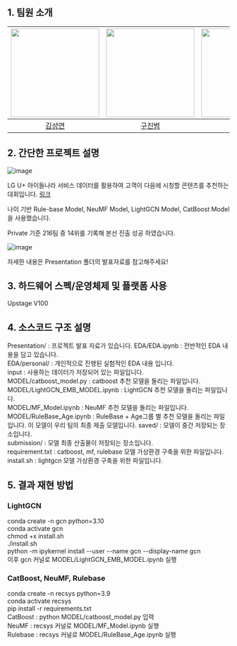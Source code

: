 ## 1. 팀원 소개

| <img src="https://user-images.githubusercontent.com/79916736/207595518-c87d8c72-e1a6-4560-91c4-77487d9d34f6.png" width=200> | <img src="https://user-images.githubusercontent.com/79916736/207595901-3ea9190c-0a6f-4ee4-b609-c423a9073996.png" width=200> | <img src="https://user-images.githubusercontent.com/79916736/207594973-a16dd2e9-a332-4088-959f-673308a29e99.png" width=200> |
| :-------------------------------------------------------------------------------------------------------------------------: | :-------------------------------------------------------------------------------------------------------------------------: | :-------------------------------------------------------------------------------------------------------------------------: |
|                                           [김성연](https://github.com/KSY1526)                                            |                                           [구진범](https://github.com/jb5341)                                            |                                            [이환주](https://github.com/Leehj0530)                                            |


## 2. 간단한 프로젝트 설명

![image](https://user-images.githubusercontent.com/79916736/207603792-4c662016-d813-462f-8fad-91065e717fde.png)

LG U+ 아이들나라 서비스 데이터를 활용하여 고객이 다음에 시청할 콘텐츠를 추천하는 대회입니다. [링크](https://stages.ai/competitions/208/overview/description)

나이 기반 Rule-base Model, NeuMF Model, LightGCN Model, CatBoost Model을 사용했습니다.

Private 기준 216팀 중 14위를 기록해 본선 진출 성공 하였습니다.

![image](https://user-images.githubusercontent.com/79916736/207597579-ea25b1de-9dcc-4cd0-bb47-177f087a66ea.png)

자세한 내용은 Presentation 폴더의 발표자료를 참고해주세요!


## 3. 하드웨어 스펙/운영체제 및 플랫폼 사용

Upstage V100

## 4. 소스코드 구조 설명

Presentation/ : 프로젝트 발표 자료가 있습니다.
EDA/EDA.ipynb : 전반적인 EDA 내용을 담고 있습니다.  
EDA/personal/ : 개인적으로 진행된 실험적인 EDA 내용 입니다.  
input : 사용하는 데이터가 저장되어 있는 파일입니다.  
MODEL/catboost_model.py : catboost 추천 모델을 돌리는 파일입니다.  
MODEL/LightGCN_EMB_MODEL.ipynb : LightGCN 추천 모델을 돌리는 파일입니다.  
MODEL/MF_Model.ipynb : NeuMF 추천 모델을 돌리는 파일입니다.  
MODEL/RuleBase_Age.ipynb : RuleBase + Age그룹 별 추천 모델을 돌리는 파일입니다. 이 모델이 우리 팀의 최종 제출 모델입니다. 
saved/ : 모델이 중간 저장되는 장소입니다.  
submission/ : 모델 최종 산출물이 저장되는 장소입니다.  
requirement.txt : catboost, mf, rulebase 모델 가상환경 구축을 위한 파일입니다.  
install.sh : lightgcn 모델 가상환경 구축을 위한 파일입니다.  

## 5. 결과 재현 방법

### LightGCN
conda create -n gcn python=3.10  
conda activate gcn  
chmod +x install.sh  
./install.sh  
python -m ipykernel install --user --name gcn --display-name gcn  
이후 gcn 커널로 MODEL/LightGCN_EMB_MODEL.ipynb 실행  

### CatBoost, NeuMF, Rulebase
conda create -n recsys python=3.9  
conda activate recsys  
pip install -r requirements.txt  
CatBoost : python MODEL/catboost_model.py 입력  
NeuMF : recsys 커널로 MODEL/MF_Model.ipynb 실행  
Rulebase : recsys 커널로 MODEL/RuleBase_Age.ipynb 실행  
